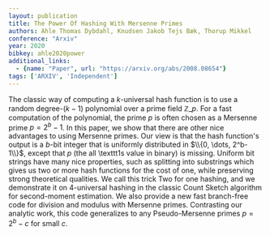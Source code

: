 ```yaml
---
layout: publication
title: The Power Of Hashing With Mersenne Primes
authors: Ahle Thomas Dybdahl, Knudsen Jakob Tejs Bæk, Thorup Mikkel
conference: "Arxiv"
year: 2020
bibkey: ahle2020power
additional_links:
  - {name: "Paper", url: "https://arxiv.org/abs/2008.08654"}
tags: ['ARXIV', 'Independent']
---
```

The classic way of computing a $k$-universal hash function is to use a random degree-$(k-1)$ polynomial over a prime field $\mathbb Z\_p$. For a fast computation of the polynomial, the prime $p$ is often chosen as a Mersenne prime $p=2^b-1$. In this paper, we show that there are other nice advantages to using Mersenne primes. Our view is that the hash function's output is a $b$-bit integer that is uniformly distributed in $\\{0, \dots, 2^b-1\\}$, except that $p$ (the all \texttt1s value in binary) is missing. Uniform bit strings have many nice properties, such as splitting into substrings which gives us two or more hash functions for the cost of one, while preserving strong theoretical qualities. We call this trick Two for one hashing, and we demonstrate it on 4-universal hashing in the classic Count Sketch algorithm for second-moment estimation. We also provide a new fast branch-free code for division and modulus with Mersenne primes. Contrasting our analytic work, this code generalizes to any Pseudo-Mersenne primes $p=2^b-c$ for small $c$.

